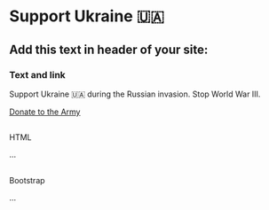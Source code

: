 # Support Ukraine 🇺🇦

## Add this text in header of your site:

### Text and link

Support Ukraine 🇺🇦 during the Russian invasion. Stop World War III.

[Donate to the Army ](https://bank.gov.ua/en/news/all/natsionalniy-bank-vidkriv-spetsrahunok-dlya-zboru-koshtiv-na-potrebi-armiyi)


##

HTML 

...

##

Bootstrap 

...




